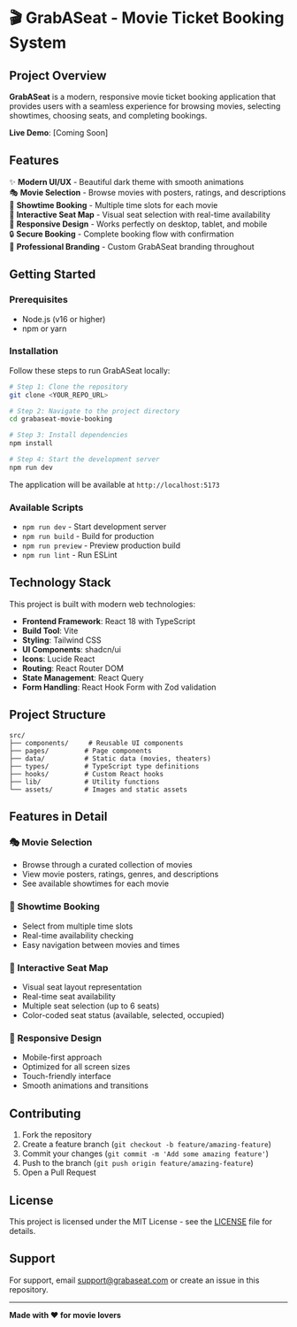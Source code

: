 # 🎬 GrabASeat - Movie Ticket Booking System

## Project Overview

**GrabASeat** is a modern, responsive movie ticket booking application that provides users with a seamless experience for browsing movies, selecting showtimes, choosing seats, and completing bookings.

**Live Demo**: [Coming Soon]

## Features

✨ **Modern UI/UX** - Beautiful dark theme with smooth animations  
🎭 **Movie Selection** - Browse movies with posters, ratings, and descriptions  
🎫 **Showtime Booking** - Multiple time slots for each movie  
💺 **Interactive Seat Map** - Visual seat selection with real-time availability  
📱 **Responsive Design** - Works perfectly on desktop, tablet, and mobile  
🔒 **Secure Booking** - Complete booking flow with confirmation  
🎨 **Professional Branding** - Custom GrabASeat branding throughout

## Getting Started

### Prerequisites

- Node.js (v16 or higher)
- npm or yarn

### Installation

Follow these steps to run GrabASeat locally:

```sh
# Step 1: Clone the repository
git clone <YOUR_REPO_URL>

# Step 2: Navigate to the project directory
cd grabaseat-movie-booking

# Step 3: Install dependencies
npm install

# Step 4: Start the development server
npm run dev
```

The application will be available at `http://localhost:5173`

### Available Scripts

- `npm run dev` - Start development server
- `npm run build` - Build for production
- `npm run preview` - Preview production build
- `npm run lint` - Run ESLint

## Technology Stack

This project is built with modern web technologies:

- **Frontend Framework**: React 18 with TypeScript
- **Build Tool**: Vite
- **Styling**: Tailwind CSS
- **UI Components**: shadcn/ui
- **Icons**: Lucide React
- **Routing**: React Router DOM
- **State Management**: React Query
- **Form Handling**: React Hook Form with Zod validation

## Project Structure

```
src/
├── components/     # Reusable UI components
├── pages/         # Page components
├── data/          # Static data (movies, theaters)
├── types/         # TypeScript type definitions
├── hooks/         # Custom React hooks
├── lib/           # Utility functions
└── assets/        # Images and static assets
```

## Features in Detail

### 🎭 Movie Selection
- Browse through a curated collection of movies
- View movie posters, ratings, genres, and descriptions
- See available showtimes for each movie

### 🎫 Showtime Booking
- Select from multiple time slots
- Real-time availability checking
- Easy navigation between movies and times

### 💺 Interactive Seat Map
- Visual seat layout representation
- Real-time seat availability
- Multiple seat selection (up to 6 seats)
- Color-coded seat status (available, selected, occupied)

### 📱 Responsive Design
- Mobile-first approach
- Optimized for all screen sizes
- Touch-friendly interface
- Smooth animations and transitions

## Contributing

1. Fork the repository
2. Create a feature branch (`git checkout -b feature/amazing-feature`)
3. Commit your changes (`git commit -m 'Add some amazing feature'`)
4. Push to the branch (`git push origin feature/amazing-feature`)
5. Open a Pull Request

## License

This project is licensed under the MIT License - see the [LICENSE](LICENSE) file for details.

## Support

For support, email support@grabaseat.com or create an issue in this repository.

---

**Made with ❤️ for movie lovers**

